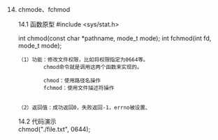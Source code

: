14. chmode、fchmod

	14.1 函数原型
			#include <sys/stat.h>

      int chmod(const char *pathname, mode_t mode);
      int fchmod(int fd, mode_t mode);
		
		（1）功能：修改文件权限，比如将权限指定为0664等。
				chmod命令就是调用这两个函数来实现的。
			
				chmod：使用路径名操作
				fchmod：使用文件描述符操作
				

		（2）返回值：成功返回0，失败返回-1，errno被设置、
					
					
	14.2 代码演示	
			chmod("./file.txt", 0644);

